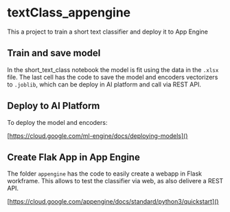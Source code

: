 # textClass_appengine
This a project to train a short text classifier and deploy it to App Engine

## Train and save model
In the short_text_class notebook the model is fit using the data in the `.xlsx` file. 
The last cell has the code to save the model and encoders vectorizers to `.joblib`, which
can be deploy in AI platform and call via REST API.

## Deploy to AI Platform

To deploy the model and encoders:

[https://cloud.google.com/ml-engine/docs/deploying-models]()


## Create Flak App in App Engine

The folder `appengine` has the code to easily create a webapp in Flask workframe.
This allows to test the classifier via web, as also delivere a REST API.

[https://cloud.google.com/appengine/docs/standard/python3/quickstart]()